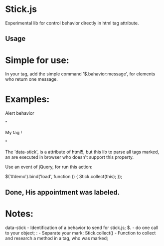 Stick.js
========

 Experimental lib for control behavior directly in html tag attribute.
 
Usage
-----

Simple for use:
===============

In your tag, add the simple command '$.bahavior:message', for elements who return one
message.

Examples:
=========

Alert behavior

"<p id='demo' data-stick='$.alert: My personal message !'> My tag ! </p>"

The 'data-stick', is a attribute of html5, but this lib to parse all tags marked, 
an are executed in browser who doesn't support this property.

Use an event of jQuery, for run this action:

$('#demo').bind('load', function () {
	Stick.collect(this);
});

Done, His appointment was labeled.
----------------------------------

Notes:
======

data-stick - Identification of a behavior to send for stick.js;
$. - do one call to your object;
: - Separate your mark;
Stick.collect() - Function to collect and research a method in a tag, who was marked;

	
	
	
	